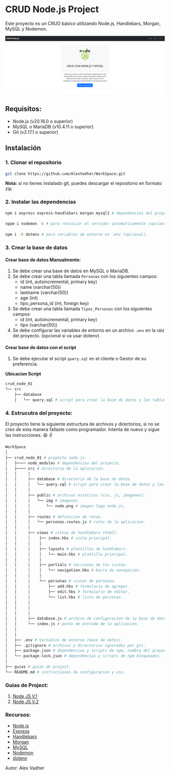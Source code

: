 # CRUD Node.js Project

Este proyecto es un CRUD básico utilizando Node.js, Handlebars, Morgan, MySQL y
Nodemon.

![alt text](<crud_node_01/src/public/img/Captura desde 2024-08-07 17-02-58.png>)

## Requisitos:

-   Node.js (v20.16.0 o superior)
-   MySQL o MariaDB (v10.4.11 o superior)
-   Git (v2.17.1 o superior)

## Instalación

### 1. Clonar el repositorio

```bash
git clone https://github.com/AlexVadher/WorkSpace.git
```

**Nota:** si no tienes instalado git, puedes descargar el repositorio en formato
zip.

### 2. Instalar las dependencias

```bash
npm i express express-handlebars morgan mysql2 # dependencias del proyecto (obligatorias).

nppm i nodemon -D # para reiniciar el servidor automaticamente (opcional).

npm i -D dotenv # para variables de entorno en .env (opcional).
```

### 3. Crear la base de datos

#### Crear base de datos Manualmente:

1.  Se debe crear una base de datos en MySQL o MariaDB.
2.  Se debe crear una tabla llamada `Personas` con los siguientes campos:
    -   id (int, autoincremental, primary key)
    -   name (varchar(50))
    -   lastname (varchar(50))
    -   age (int)
    -   tipo_persona_id (int, foreign key)
3.  Se debe crear una tabla llamada `Tipos_Personas` con los siguientes campos:
    -   id (int, autoincremental, primary key)
    -   tipo (varchar(50))
4.  Se debe configurar las variables de entorno en un archivo `.env` en la raiz
    del proyecto. (opcional si va usar dotenv).

#### Crear base de datos con el script

1. Se debe ejecutar el script `query.sql` en el cliente o Gestor de su
   preferencia.

**Ubicacion Script**

```bash
crud_node_01
└── src
    ├── database
    │   └── query.sql # script para crear la base de datos y las tablas.
```

### 4. Estrucutra del proyecto:

El proyecto tiene la siguiente estructura de archivos y directorios, si no se
creo de esta manera fallaste como programador. Intenta de nuevo y sigue las
instrucciones. :satisfied: :v:

```bash
WorkSpace
│
├── crud_node_01 # proyecto node.js.
│   ├──── node_modules # dependencias del proyecto.
│   ├──── src # directorio de la aplicacion.
│   │     │
│   │     ├── database # directorio de la base de datos.
│   │     │   └── query.sql # script para crear la base de datos y las tablas.
│   │     │
│   │     ├── public # archivos estaticos (css, js, imagenes).
│   │     │   └── img # imagenes.
│   │     │       └── node.png # imagen logo node.js,
│   │     │
│   │     ├── routes # definicion de rutas.
│   │     │   └── personas.routes.js # rutas de la aplicacion.
│   │     │
│   │     ├── views # vistas de handlebars (html).
│   │     │    ├── index.hbs # vista principal.
│   │     │    │
│   │     │    ├── layouts # plantillas de handlebars.
│   │     │    │   └── main.hbs # plantilla principal.
│   │     │    │
│   │     │    ├── partials # secciones de las vistas.
│   │     │    │   └── navigation.hbs # barra de navegacion.
│   │     │    │
│   │     │    └── personas # vistas de personas.
│   │     │        ├── add.hbs # formulario de agregar.
│   │     │        ├── edit.hbs # formulario de editar.
│   │     │        └── list.hbs # lista de personas.
│   │     │
│   │     │
│   │     │
│   │     ├── database.js # archivo de configuracion de la base de datos.
│   │     └── index.js # punto de entrada de la aplicacion.
│   │
│   │
│   ├── .env # Variables de entorno (base de datos).
│   ├── .gitignore # archivos y directorios ignorados por git.
│   ├── package.json # dependencias y scripts de npm, nombre del proyecto y version.
│   └── package-lock.json # dependencias y scripts de npm bloqueados.
│
├── guias # guias de project.
└── README.md # instrucciones de configuracion y uso.
```

### Guias de Project:

1. [Node JS V.1](<guias/Node js + express + MySQL_v1.pdf>)
2. [Node JS V.2](<guias/Node js + express + MySQL_v2.pdf>)

### Recursos:

-   [Node.js](https://nodejs.org/es/)
-   [Express](https://expressjs.com/es/)
-   [Handlebars](https://handlebarsjs.com/)
-   [Morgan](https://www.npmjs.com/package/morgan)
-   [MySQL](https://www.mysql.com/)
-   [Nodemon](https://www.npmjs.com/package/nodemon)
-   [dotenv](https://www.npmjs.com/package/dotenv)

Autor: Alex Vadher
